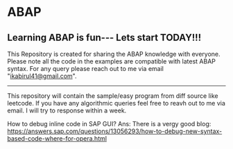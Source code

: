# ABAP 
Learning ABAP is fun--- Lets start TODAY!!!
----------------------------------------------------------------
This Repository is created for sharing the ABAP knowledge with everyone.
Please note all the code in the examples are compatible with latest ABAP syntax.
For any query please reach out to me via email "ikabirul41@gmail.com".

-----------------------------------------------------------------------

This repository will contain the sample/easy program from diff source like leetcode.
If you have any algorithmic queries feel free to reavh out to me via email.
I will try to response within a week.


How to debug inline code in SAP GUI?
Ans: There is a vergy good blog: https://answers.sap.com/questions/13056293/how-to-debug-new-syntax-based-code-where-for-opera.html 

